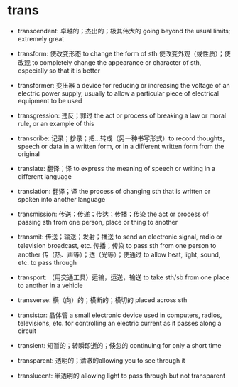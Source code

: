 # trans

- transcendent: 卓越的；杰出的；极其伟大的 going beyond the usual limits; extremely great
- transform: 使改变形态 to change the form of sth 使改变外观（或性质）；使改观 to completely change the appearance or character of sth, especially so that it is better
- transformer: 变压器 a device for reducing or increasing the voltage of an electric power supply, usually to allow a particular piece of electrical equipment to be used
- transgression: 违反；罪过 the act or process of breaking a law or moral rule, or an example of this
- transcribe: 记录；抄录；把…转成（另一种书写形式）to record thoughts, speech or data in a written form, or in a different written form from the original
- translate: 翻译；译 to express the meaning of speech or writing in a different language
- translation: 翻译；译 the process of changing sth that is written or spoken into another language
- transmission: 传送；传递；传达；传播；传染 the act or process of passing sth from one person, place or thing to another
- transmit: 传送；输送；发射；播送 to send an electronic signal, radio or television broadcast, etc. 传播；传染 to pass sth from one person to another 传（热、声等）；透（光等）；使通过 to allow heat, light, sound, etc. to pass through
- transport: （用交通工具）运输，运送，输送 to take sth/sb from one place to another in a vehicle

- transverse: 横（向）的；横断的；横切的 placed across sth

- transistor: 晶体管 a small electronic device used in computers, radios, televisions, etc. for controlling an electric current as it passes along a circuit

- transient: 短暂的；转瞬即逝的；倏忽的 continuing for only a short time

- transparent: 透明的；清澈的allowing you to see through it
- translucent: 半透明的 allowing light to pass through but not transparent

